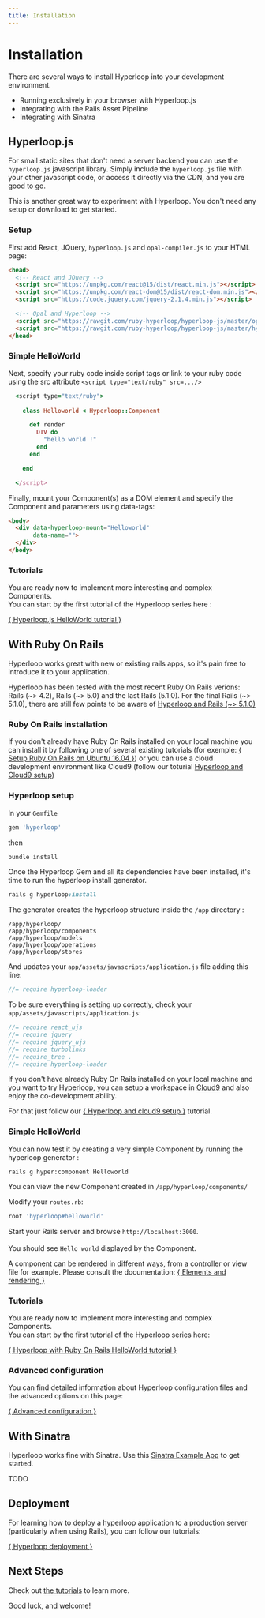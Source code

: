 ```yaml
---
title: Installation
---
```


# <span class="bigfirstletter">I</span>nstallation

There are several ways to install Hyperloop into your development environment.

+ Running exclusively in your browser with Hyperloop.js
+ Integrating with the Rails Asset Pipeline
+ Integrating with Sinatra


## <a name="hyperloopjs">Hyperloop.js</a>

For small static sites that don't need a server backend you can use the `hyperloop.js` javascript library.
Simply include the `hyperloop.js` file with your other javascript code, or access it directly via the CDN, and you are good to go.

This is another great way to experiment with Hyperloop. You don't need any setup or download to get started.

### <a name="hyperloopjssetup">Setup</a>

First add React, JQuery, `hyperloop.js` and `opal-compiler.js` to your HTML page:

```html
<head>
  <!-- React and JQuery -->
  <script src="https://unpkg.com/react@15/dist/react.min.js"></script>
  <script src="https://unpkg.com/react-dom@15/dist/react-dom.min.js"></script>
  <script src="https://code.jquery.com/jquery-2.1.4.min.js"></script>

  <!-- Opal and Hyperloop -->
  <script src="https://rawgit.com/ruby-hyperloop/hyperloop-js/master/opal-compiler.min.js"></script>
  <script src="https://rawgit.com/ruby-hyperloop/hyperloop-js/master/hyperloop.min.js"></script>
</head>
```

### <a name="hyperloopjssimplehelloworld">Simple HelloWorld</a>

Next, specify your ruby code inside script tags or link to your ruby code using the src attribute `<script type="text/ruby" src=.../>`

```ruby
  <script type="text/ruby">
    
    class Helloworld < Hyperloop::Component

      def render
        DIV do
          "hello world !"
        end
      end

    end

  </script>

```

Finally, mount your Component(s) as a DOM element and specify the Component and parameters using data-tags:

```html
<body>
  <div data-hyperloop-mount="Helloworld"
       data-name="">
  </div>
</body>
```

### <a name="hyperloopjstutorials">Tutorials</a>

You are ready now to implement more interesting and complex Components.<br>
You can start by the first tutorial of the Hyperloop series here :

[{ Hyperloop.js HelloWorld tutorial }](/tutorials/hyperloopjs/helloworld)

## <a name="ror">With Ruby On Rails</a>

Hyperloop works great with new or existing rails apps, so it's pain free to introduce it to your application.

Hyperloop has been tested with the most recent Ruby On Rails verions:<br> Rails (~> 4.2), Rails (~> 5.0) and the last Rails (5.1.0). For the final Rails (~> 5.1.0), there are still few points to be aware of [Hyperloop and Rails (~> 5.1.0)](/installation-rails5.1.0) 

### <a name="rorinstall">Ruby On Rails installation</a>

If you don't already have Ruby On Rails installed on your local machine you can install it by following one of several existing tutorials (for exemple: [{ Setup Ruby On Rails on
Ubuntu 16.04 }](https://gorails.com/setup/ubuntu/16.04)) or you can use a cloud development environment like Cloud9 (follow our toturial [Hyperloop and Cloud9 setup](/tutorials/hyperlooprails/cloud9))

### <a name="rorsetup">Hyperloop setup</a>

In your `Gemfile`

```ruby
gem 'hyperloop'
```

then

```ruby
bundle install
```

Once the Hyperloop Gem and all its dependencies have been installed, it's time to run the hyperloop install generator.

```ruby
rails g hyperloop:install
```

The generator creates the hyperloop structure inside the `/app` directory :

```
/app/hyperloop/
/app/hyperloop/components
/app/hyperloop/models
/app/hyperloop/operations
/app/hyperloop/stores
```

And updates your `app/assets/javascripts/application.js` file adding this line:

```javascript
//= require hyperloop-loader
```

To be sure everything is setting up correctly, check your `app/assets/javascripts/application.js`:

```javascript
//= require react_ujs
//= require jquery
//= require jquery_ujs
//= require turbolinks
//= require_tree .
//= require hyperloop-loader

```

<i class="flaticon-signs"></i> If you don't have already Ruby On Rails installed on your local machine and you want to try Hyperloop, you can setup a workspace in [Cloud9](https://c9.io/) and also enjoy the co-development ability. 

For that just follow our [{ Hyperloop and cloud9 setup }](/tutorials/hyperlooprails/cloud9) tutorial.

### <a name="rorsimplehelloworld">Simple HelloWorld</a>


You can now test it by creating a very simple Component by running the hyperloop generator :

```
rails g hyper:component Helloworld
```

You can view the new Component created in `/app/hyperloop/components/`

<!-- Then you create a `home_controller.rb` file, manually or with the command `rails g controller Home helloworld --skip-javascripts`, and updtate it as following:

```ruby
#app/controllers/home_controller.rb

class HomeController < ApplicationController
  def helloworld
    render_component
  end
end
``` -->

Modify your `routes.rb`:

```ruby
root 'hyperloop#helloworld'
```

Start your Rails server and browse `http://localhost:3000`.
<br><br>
You should see `Hello world` displayed by the Component.

<i class="flaticon-signs"></i> A component can be rendered in different ways, from a controller or view file for example. Please consult the documentation: [{ Elements and rendering }](/docs/components/elements-rendering/)







### <a name="rortutorials">Tutorials</a>

You are ready now to implement more interesting and complex Components.<br>
You can start by the first tutorial of the Hyperloop series here:

[{ Hyperloop with Ruby On Rails HelloWorld tutorial }](/tutorials/hyperlooprails/helloworld)


### Advanced configuration

You can find detailed information about Hyperloop configuration files and the advanced options on this page: <br>

[{ Advanced configuration }](/docs/advancedconfiguration)


## With Sinatra

Hyperloop works fine with Sinatra.  Use this [Sinatra Example App](https://github.com/reactrb/reactrb-examples) to get started.

TODO

## Deployment

For learning how to deploy a hyperloop application to a production server (particularly when using Rails), you can follow our tutorials: 

[{ Hyperloop deployment }](/tutorials/hyperloopdeploy)

## Next Steps

Check out [the tutorials](/tutorials) to learn more.

Good luck, and welcome!
